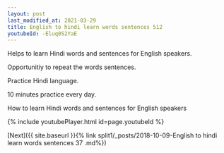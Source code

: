 ```yaml
---
layout: post
last_modified_at: 2021-03-29
title: English to hindi learn words sentences 512 
youtubeId: -Eluq0S2YaE
---
```

 
 
Helps to learn Hindi words and sentences for English speakers.

Opportunitiy to repeat the words sentences. 

Practice Hindi language. 
 
10 minutes practice every day. 
 
How to learn Hindi words and sentences for English speakers 
 
{% include youtubePlayer.html id=page.youtubeId %}
 
 
[Next]({{ site.baseurl }}{% link  split1/_posts/2018-10-09-English to hindi learn words sentences 37 .md%})
 
